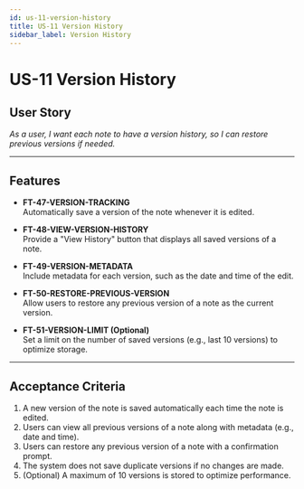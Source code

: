```yaml
---
id: us-11-version-history
title: US-11 Version History
sidebar_label: Version History
---
```


# US-11 Version History

## User Story
*As a user, I want each note to have a version history, so I can restore previous versions if needed.*

---

## Features

- **FT-47-VERSION-TRACKING**  
  Automatically save a version of the note whenever it is edited.

- **FT-48-VIEW-VERSION-HISTORY**  
  Provide a "View History" button that displays all saved versions of a note.

- **FT-49-VERSION-METADATA**  
  Include metadata for each version, such as the date and time of the edit.

- **FT-50-RESTORE-PREVIOUS-VERSION**  
  Allow users to restore any previous version of a note as the current version.

- **FT-51-VERSION-LIMIT (Optional)**  
  Set a limit on the number of saved versions (e.g., last 10 versions) to optimize storage.

---

## Acceptance Criteria

1. A new version of the note is saved automatically each time the note is edited.
2. Users can view all previous versions of a note along with metadata (e.g., date and time).
3. Users can restore any previous version of a note with a confirmation prompt.
4. The system does not save duplicate versions if no changes are made.
5. (Optional) A maximum of 10 versions is stored to optimize performance.
